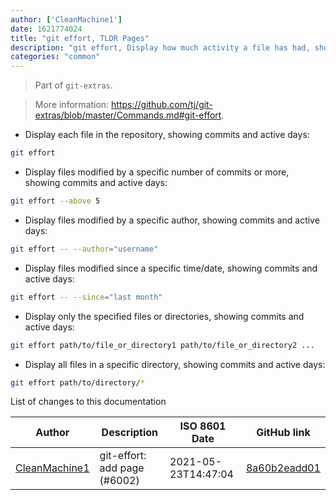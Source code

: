 ```yaml
---
author: ['CleanMachine1']
date: 1621774024
title: "git effort, TLDR Pages"
description: "git effort, Display how much activity a file has had, showing commits per file and 'active days' i.e. total number of days that contributed to the file."
categories: "common"
---
```

> Part of `git-extras`.

> More information: <https://github.com/tj/git-extras/blob/master/Commands.md#git-effort>.

- Display each file in the repository, showing commits and active days:

```bash
git effort
```

- Display files modified by a specific number of commits or more, showing commits and active days:

```bash
git effort --above 5
```

- Display files modified by a specific author, showing commits and active days:

```bash
git effort -- --author="username"
```

- Display files modified since a specific time/date, showing commits and active days:

```bash
git effort -- --since="last month"
```

- Display only the specified files or directories, showing commits and active days:

```bash
git effort path/to/file_or_directory1 path/to/file_or_directory2 ...
```

- Display all files in a specific directory, showing commits and active days:

```bash
git effort path/to/directory/*
```
List of changes to this documentation


Author | Description | ISO 8601 Date | GitHub link
------|-----|-----|-----
[CleanMachine1](mailto:78213164+CleanMachine1@users.noreply.github.com) | git-effort: add page (#6002) | 2021-05-23T14:47:04 | [8a60b2eadd01](https://github.com/tldr-pages/tldr/commit/8a60b2eadd010ebd9d552592719556ecb6130bde)

